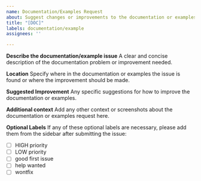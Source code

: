 ```yaml
---
name: Documentation/Examples Request
about: Suggest changes or improvements to the documentation or examples
title: "[DOC]"
labels: documentation/example
assignees: ''

---
```


**Describe the documentation/example issue**
A clear and concise description of the documentation problem or improvement needed.

**Location**
Specify where in the documentation or examples the issue is found or where the improvement should be made.

**Suggested Improvement**
Any specific suggestions for how to improve the documentation or examples.

**Additional context**
Add any other context or screenshots about the documentation or examples request here.

**Optional Labels**
If any of these optional labels are necessary, please add them from the sidebar after submitting the issue:
- [ ] HIGH priority
- [ ] LOW priority
- [ ] good first issue
- [ ] help wanted
- [ ] wontfix
